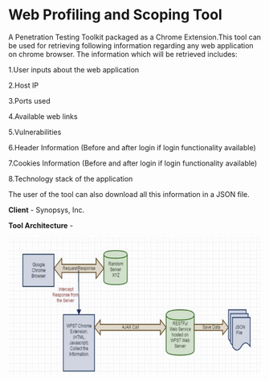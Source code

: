 # Web Profiling and Scoping Tool
A Penetration Testing Toolkit packaged as a Chrome Extension.This tool can be used for retrieving following information regarding any web application on chrome browser. The information which will be retrieved includes:

1.User inputs about the web application

2.Host IP

3.Ports used

4.Available web links

5.Vulnerabilities

6.Header Information (Before and after login if login functionality available)

7.Cookies Information (Before and after login if login functionality available)

8.Technology stack of the application

The user of the tool can also download all this information in a JSON file.


**Client** - Synopsys, Inc.

**Tool Architecture** - 

![WPST Tool Architecture](/WPST.PNG?raw=true "WPST Tool Architecture")
